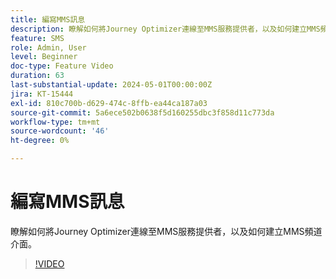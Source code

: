 ```yaml
---
title: 編寫MMS訊息
description: 瞭解如何將Journey Optimizer連線至MMS服務提供者，以及如何建立MMS頻道介面。
feature: SMS
role: Admin, User
level: Beginner
doc-type: Feature Video
duration: 63
last-substantial-update: 2024-05-01T00:00:00Z
jira: KT-15444
exl-id: 810c700b-d629-474c-8ffb-ea44ca187a03
source-git-commit: 5a6ece502b0638f5d160255dbc3f858d11c773da
workflow-type: tm+mt
source-wordcount: '46'
ht-degree: 0%

---
```



# 編寫MMS訊息

瞭解如何將Journey Optimizer連線至MMS服務提供者，以及如何建立MMS頻道介面。

>[!VIDEO](https://video.tv.adobe.com/v/3428816/?learn=on)
